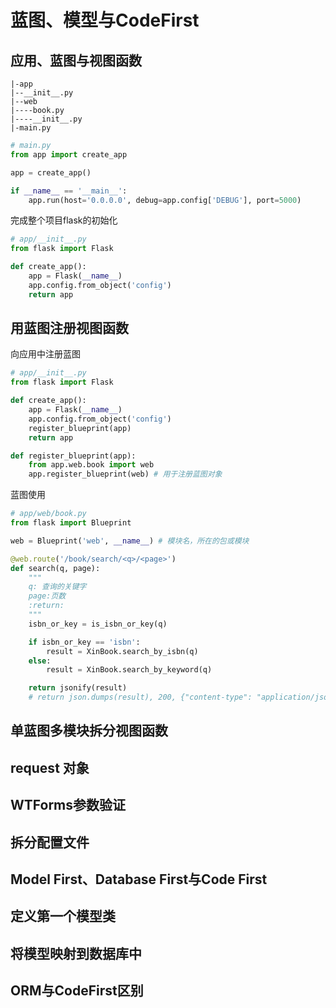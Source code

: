 # 蓝图、模型与CodeFirst

## 应用、蓝图与视图函数 

````
|-app
|--__init__.py
|--web
|----book.py
|----__init__.py
|-main.py
````

````python
# main.py
from app import create_app

app = create_app()

if __name__ == '__main__':
    app.run(host='0.0.0.0', debug=app.config['DEBUG'], port=5000)
````

完成整个项目flask的初始化

````python
# app/__init__.py
from flask import Flask

def create_app():
    app = Flask(__name__)
    app.config.from_object('config')
    return app
````

## 用蓝图注册视图函数 

向应用中注册蓝图

````python
# app/__init__.py
from flask import Flask

def create_app():
    app = Flask(__name__)
    app.config.from_object('config')
    register_blueprint(app)
    return app

def register_blueprint(app):
    from app.web.book import web
    app.register_blueprint(web) # 用于注册蓝图对象
````

蓝图使用

````python
# app/web/book.py
from flask import Blueprint

web = Blueprint('web', __name__) # 模块名，所在的包或模块

@web.route('/book/search/<q>/<page>')
def search(q, page):
    """
    q: 查询的关键字
    page:页数
    :return:
    """
    isbn_or_key = is_isbn_or_key(q)

    if isbn_or_key == 'isbn':
        result = XinBook.search_by_isbn(q)
    else:
        result = XinBook.search_by_keyword(q)

    return jsonify(result)
    # return json.dumps(result), 200, {"content-type": "application/json"}
````



## 单蓝图多模块拆分视图函数 



## request 对象 



## WTForms参数验证 



## 拆分配置文件 



## Model First、Database First与Code First 



## 定义第一个模型类 



## 将模型映射到数据库中 



## ORM与CodeFirst区别 

